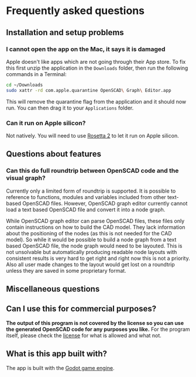 # Frequently asked questions


## Installation and setup problems
### I cannot open the app on the Mac, it says it is damaged

Apple doesn't like apps which are not going through their App store. To fix this first unzip the application in the `Downloads` folder, then run the following commands in a Terminal:

```bash
cd ~/Downloads
sudo xattr -rd com.apple.quarantine OpenSCAD\ Graph\ Editor.app
```

This will remove the quarantine flag from the application and it should now run. You can then drag it to your `Applications` folder.

### Can it run on Apple silicon?
Not natively. You will need to use [Rosetta 2](https://support.apple.com/en-us/HT211861) to let it run on Apple silicon.

## Questions about features
### Can this do full roundtrip between OpenSCAD code and the visual graph?

Currently only a limited form of roundtrip is supported. It is possible to reference to functions, modules and variables included from other text-based OpenSCAD files. However, OpenSCAD graph editor currently cannot load a text based OpenSCAD file and convert it into a node graph. 

While OpenSCAD graph editor can parse OpenSCAD files, these files only contain instructions on how to build the CAD model. They lack information about the positioning of the nodes (as this is not needed for the CAD model). So while it would be possible to build a node graph from a text based OpenSCAD file, the node graph would need to be layouted. This is not unsolvable but automatically producing readable node layouts with consistent results is very hard to get right and right now this is not a priority. Also all user made changes to the layout would get lost on a roundtrip unless they are saved in some proprietary format.

## Miscellaneous questions
## Can I use this for commercial purposes?
**The output of this program is not covered by the license so you can use the generated OpenSCAD code for any purposes you like.**
For the program itself, please check the [license](../LICENSE) for what is allowed and what not. 

## What is this app built with?
The app is built with the [Godot game engine](https://godotengine.org).

